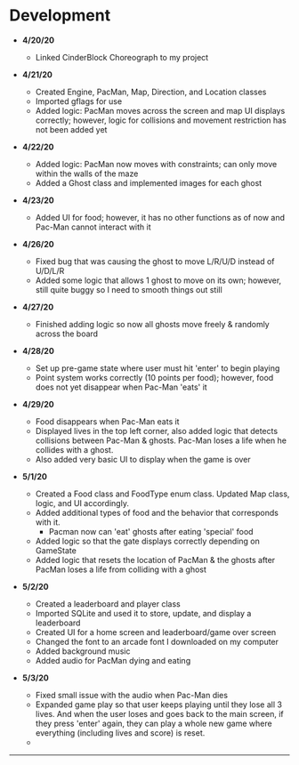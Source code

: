 # Development

- **4/20/20** 
    - Linked CinderBlock Choreograph to my project

- **4/21/20**
    - Created Engine, PacMan, Map, Direction, and Location classes
    - Imported gflags for use
    - Added logic: PacMan moves across the screen and map UI displays correctly;
    however, logic for collisions and movement restriction has not been added yet
    
- **4/22/20**
    - Added logic: PacMan now moves with constraints; can only move
    within the walls of the maze
    - Added a Ghost class and implemented images for each ghost
    
- **4/23/20**
    - Added UI for food; however, it has no other functions as of now and
    Pac-Man cannot interact with it
    
- **4/26/20**
    - Fixed bug that was causing the ghost to move L/R/U/D instead of U/D/L/R
    - Added some logic that allows 1 ghost to move on its own; however, still
    quite buggy so I need to smooth things out still
    
- **4/27/20**
    - Finished adding logic so now all ghosts move freely & randomly across the board
    
- **4/28/20**
    - Set up pre-game state where user must hit 'enter' to begin playing
    - Point system works correctly (10 points per food); however, food does not
    yet disappear when Pac-Man 'eats' it
    
- **4/29/20**
    - Food disappears when Pac-Man eats it
    - Displayed lives in the top left corner, also added logic that
    detects collisions between Pac-Man & ghosts. Pac-Man loses a life when
    he collides with a ghost. 
    - Also added very basic UI to display when the game is over 
    
- **5/1/20**
    - Created a Food class and FoodType enum class. Updated Map class, logic, and
    UI accordingly.
    - Added additional types of food and the behavior that corresponds with it.
        - Pacman now can 'eat' ghosts after eating 'special' food
    - Added logic so that the gate displays correctly depending on GameState
    - Added logic that resets the location of PacMan & the ghosts after 
    PacMan loses a life from colliding with a ghost
    
- **5/2/20**
    - Created a leaderboard and player class
    - Imported SQLite and used it to store, update, and display a leaderboard
    - Created UI for a home screen and leaderboard/game over screen 
    - Changed the font to an arcade font I downloaded on my computer
    - Added background music
    - Added audio for PacMan dying and eating 
    
- **5/3/20**
    - Fixed small issue with the audio when Pac-Man dies
    - Expanded game play so that user keeps playing until they lose all 3 lives. 
      And when the user loses and goes back to the main screen, if they press
      'enter' again, they can play a whole new game where everything (including 
      lives and score) is reset. 
    - 

---
